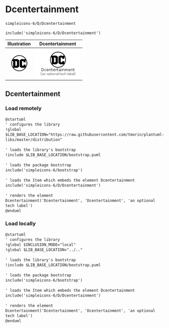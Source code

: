 # Dcentertainment


```text
simpleicons-6/D/Dcentertainment
```

```text
include('simpleicons-6/D/Dcentertainment')
```



| Illustration | Dcentertainment |
| :---: | :---: |
| ![illustration for Illustration](../../simpleicons-6/D/Dcentertainment.png) | ![illustration for Dcentertainment](../../simpleicons-6/D/Dcentertainment.Local.png) |




## Dcentertainment

### Load remotely
```plantuml
@startuml
' configures the library
!global $LIB_BASE_LOCATION="https://raw.githubusercontent.com/tmorin/plantuml-libs/master/distribution"

' loads the library's bootstrap
!include $LIB_BASE_LOCATION/bootstrap.puml

' loads the package bootstrap
include('simpleicons-6/bootstrap')

' loads the Item which embeds the element Dcentertainment
include('simpleicons-6/D/Dcentertainment')

' renders the element
Dcentertainment('Dcentertainment', 'Dcentertainment', 'an optional tech label')
@enduml
```

### Load locally
```plantuml
@startuml
' configures the library
!global $INCLUSION_MODE="local"
!global $LIB_BASE_LOCATION="../.."

' loads the library's bootstrap
!include $LIB_BASE_LOCATION/bootstrap.puml

' loads the package bootstrap
include('simpleicons-6/bootstrap')

' loads the Item which embeds the element Dcentertainment
include('simpleicons-6/D/Dcentertainment')

' renders the element
Dcentertainment('Dcentertainment', 'Dcentertainment', 'an optional tech label')
@enduml
```

